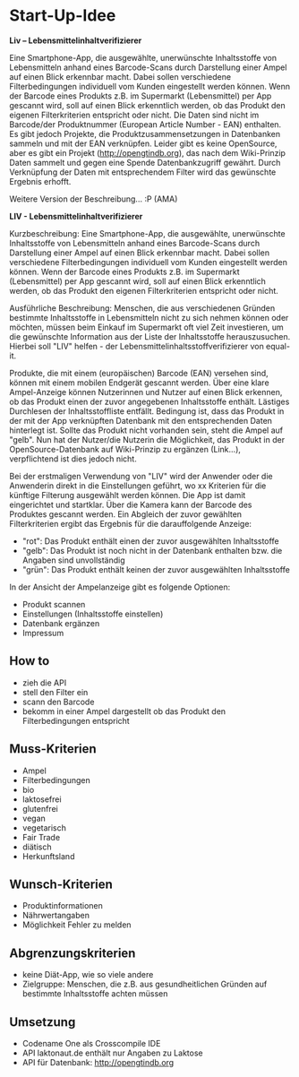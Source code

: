# Start-Up-Idee
**Liv – Lebensmittelinhaltverifizierer**

Eine Smartphone-App, die ausgewählte, unerwünschte Inhaltsstoffe von Lebensmitteln anhand eines Barcode-Scans durch Darstellung einer Ampel auf einen Blick erkennbar macht.
Dabei sollen verschiedene Filterbedingungen individuell vom Kunden eingestellt werden können.
Wenn der Barcode eines Produkts z.B. im Supermarkt (Lebensmittel) per App gescannt wird, soll auf einen Blick erkenntlich werden, ob das Produkt den eigenen Filterkriterien entspricht oder nicht.
Die Daten sind nicht im Barcode/der Produktnummer (European Article Number - EAN) enthalten.
Es gibt jedoch Projekte, die Produktzusammensetzungen in Datenbanken sammeln und mit der EAN verknüpfen. Leider gibt es keine OpenSource, aber es gibt ein Projekt (http://opengtindb.org), das nach dem Wiki-Prinzip Daten sammelt und gegen eine Spende Datenbankzugriff gewährt.
Durch Verknüpfung der Daten mit entsprechendem Filter wird das gewünschte Ergebnis erhofft.



Weitere Version der Beschreibung... :P (AMA)

**LIV - Lebensmittelinhaltverifizierer**

Kurzbeschreibung:
Eine Smartphone-App, die ausgewählte, unerwünschte Inhaltsstoffe von Lebensmitteln anhand eines Barcode-Scans durch Darstellung einer Ampel auf einen Blick erkennbar macht.
Dabei sollen verschiedene Filterbedingungen individuell vom Kunden eingestellt werden können.
Wenn der Barcode eines Produkts z.B. im Supermarkt (Lebensmittel) per App gescannt wird, soll auf einen Blick erkenntlich werden, ob das Produkt den eigenen Filterkriterien entspricht oder nicht.

Ausführliche Beschreibung:
Menschen, die aus verschiedenen Gründen bestimmte Inhaltsstoffe in Lebensmitteln nicht zu sich nehmen können oder möchten, müssen beim Einkauf im Supermarkt oft viel Zeit investieren, um die gewünschte Information aus der Liste der Inhaltsstoffe herauszusuchen.
Hierbei soll "LIV" helfen - der Lebensmittelinhaltsstoffverifizierer von equal-it.

Produkte, die mit einem (europäischen) Barcode (EAN) versehen sind, können mit einem mobilen Endgerät gescannt werden. Über eine klare Ampel-Anzeige können Nutzerinnen  und Nutzer auf einen Blick erkennen, ob das Produkt einen der zuvor angegebenen Inhaltsstoffe enthält. Lästiges Durchlesen der Inhaltsstoffliste entfällt.
Bedingung ist, dass das Produkt in der mit der App verknüpften Datenbank mit den entsprechenden Daten hinterlegt ist. Sollte das Produkt nicht vorhanden sein, steht die Ampel auf "gelb". Nun hat der Nutzer/die Nutzerin die Möglichkeit, das Produkt in der OpenSource-Datenbank auf Wiki-Prinzip zu ergänzen (Link...), verpflichtend ist dies jedoch nicht.

Bei der erstmaligen Verwendung von "LIV" wird der Anwender oder die Anwenderin direkt in die Einstellungen geführt, wo xx Kriterien für die künftige Filterung ausgewählt werden können. Die App ist damit eingerichtet und startklar.
Über die Kamera kann der Barcode des Produktes gescannt werden. Ein Abgleich der zuvor gewählten Filterkriterien ergibt das Ergebnis für die darauffolgende Anzeige:

- "rot": Das Produkt enthält einen der zuvor ausgewählten Inhaltsstoffe
- "gelb": Das Produkt ist noch nicht in der Datenbank enthalten bzw. die Angaben sind unvollständig
- "grün": Das Produkt enthält keinen der zuvor ausgewählten Inhaltsstoffe


In der Ansicht der Ampelanzeige gibt es folgende Optionen:
- Produkt scannen
- Einstellungen (Inhaltsstoffe einstellen)
- Datenbank ergänzen
- Impressum




## How to
* zieh die API
* stell den Filter ein
* scann den Barcode
* bekomm in einer Ampel dargestellt ob das Produkt den Filterbedingungen entspricht

## Muss-Kriterien
* Ampel
* Filterbedingungen
 * bio
 * laktosefrei
 * glutenfrei
 * vegan
 * vegetarisch
 * Fair Trade
 * diätisch
 * Herkunftsland

## Wunsch-Kriterien
* Produktinformationen
* Nährwertangaben
* Möglichkeit Fehler zu melden

## Abgrenzungskriterien  
* keine Diät-App, wie so viele andere
* Zielgruppe: Menschen, die z.B. aus gesundheitlichen Gründen auf bestimmte Inhaltsstoffe achten müssen

## Umsetzung
* Codename One als Crosscompile IDE
* API laktonaut.de enthält nur Angaben zu Laktose
* API für Datenbank: http://opengtindb.org

